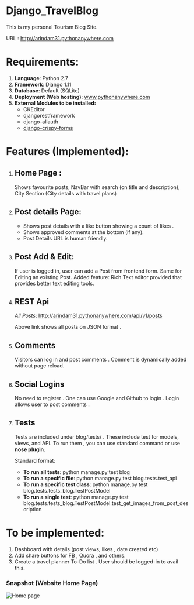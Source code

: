 # Django_TravelBlog
This is my personal Tourism Blog Site.

URL : http://arindam31.pythonanywhere.com

# Requirements:

1) **Language**: Python 2.7
2) **Framework**: Django 1.11
3) **Database**: Default (SQLite)
4) **Deployment (Web hosting)**: www.pythonanywhere.com
5) **External Modules to be installed:**
   * CKEditor
   * djangorestframework
   * django-allauth
   * [django-crispy-forms ](http://django-crispy-forms.readthedocs.io/en/latest/install.html)

# Features (Implemented):
1) ## Home Page :
   Shows favourite posts, NavBar with search (on title and description),
   City Section (City details with travel plans)

2) ## Post details Page:
   * Shows post details with a like button showing a count of likes .
   * Shows approved comments at the bottom (if any).
   * Post Details URL is human friendly.

3) ## Post Add & Edit:
   If user is logged in, user can add a Post from frontend form.
   Same for Editing an existing Post.
   Added feature: Rich Text editor provided that provides better text editing tools.

4) ## REST Api
   _All Posts_:
   http://arindam31.pythonanywhere.com/api/v1/posts

   Above link shows all posts on JSON format .

5) ## Comments
   Visitors can log in and post comments . Comment is dynamically added without page reload.

6) ## Social Logins
   No need to register . One can use Google and Github to login . Login allows user to post comments .

7) ## Tests

   Tests are included under blog/tests/ . These include test for models, views, and API.
   To run them , you can use standard command or use **nose plugin**.

   Standard format:

   * **To run all tests**: python manage.py test blog
   * **To run a specific file**: python manage.py test blog.tests.test_api
   * **To run a specific test class**: python manage.py test blog.tests.tests_blog.TestPostModel
   * **To run a single test**: python manage.py test blog.tests.tests_blog.TestPostModel.test_get_images_from_post_description


# To be implemented:

1. Dashboard with details (post views, likes , date created etc)
1. Add share buttons for FB , Quora , and others.
1. Create a travel planner To-Do list . User should be logged-in to avail this.

### Snapshot (Website Home Page)
![Home page](https://photos.google.com/share/AF1QipPe57RKmFDGgBbDMcFjBfJlJ270ZfMq4qYuup1QKi07eIEGCxefHeQUsm80KXO8Bw/photo/AF1QipPcKvGc5a9qyWVvRx916AqL2DBE566o3aU7eDnn?key=UDNOaFlGT01JMjZXdHhpM0NkQ0YwOVRqb0VNU29B)

